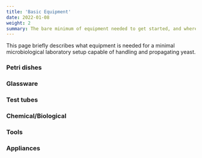 ```yaml
---
title: 'Basic Equipment'
date: 2022-01-08
weight: 2
summary: The bare minimum of equipment needed to get started, and where to get it.
---
```


This page briefly describes what equipment is needed for a minimal
microbiological laboratory setup capable of handling and propagating yeast.


### Petri dishes


### Glassware


### Test tubes


### Chemical/Biological


### Tools


### Appliances
